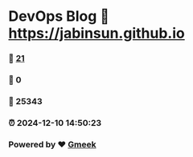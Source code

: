 # DevOps Blog :link: https://jabinsun.github.io 
### :page_facing_up: [21](https://jabinsun.github.io/tag.html) 
### :speech_balloon: 0 
### :hibiscus: 25343 
### :alarm_clock: 2024-12-10 14:50:23 
### Powered by :heart: [Gmeek](https://github.com/Meekdai/Gmeek)
